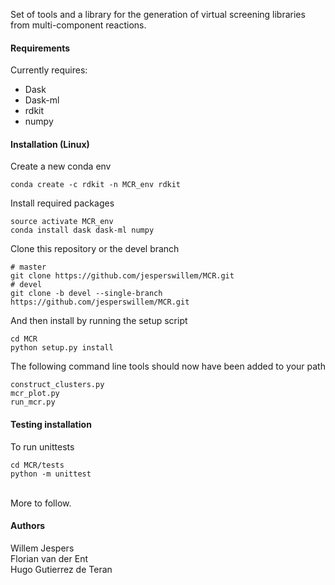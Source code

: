 Set of tools and a library for the generation of virtual screening libraries from multi-component reactions.

#### Requirements

Currently requires:
- Dask
- Dask-ml
- rdkit
- numpy


#### Installation (Linux)

Create a new conda env
```
conda create -c rdkit -n MCR_env rdkit
```

Install required packages
```
source activate MCR_env
conda install dask dask-ml numpy 
```

Clone this repository or the devel branch
```
# master
git clone https://github.com/jesperswillem/MCR.git
# devel
git clone -b devel --single-branch https://github.com/jesperswillem/MCR.git 
```

And then install by running the setup script
```
cd MCR
python setup.py install
```
The following command line tools should now have been added to your path
```
construct_clusters.py
mcr_plot.py
run_mcr.py
``` 


#### Testing installation

To run unittests
```
cd MCR/tests
python -m unittest
``` 
<br>
More to follow.


#### Authors
Willem Jespers <br>
Florian van der Ent<br>
Hugo Gutierrez de Teran

